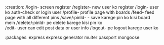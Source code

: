  :creation:
/login-  screen register
/register- new user ko register
/login- user ko auth-check or login user 
/profile- profile page with boards
/feed- feed page with all different pins
/save/:pinId- - save karege pin ko kisi board mein
/delete/:pinId- pe delete karege kisi pin ko  
/edit- user can edit post data or user info
/logout- pe logout karege user ko

:packages:
express
express generator
multer
passport
mongoose
